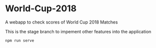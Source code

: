 # World-Cup-2018
A webapp to check scores of World Cup 2018 Matches

This is the stage branch to impement other features into the application
```console
npm run serve
```

